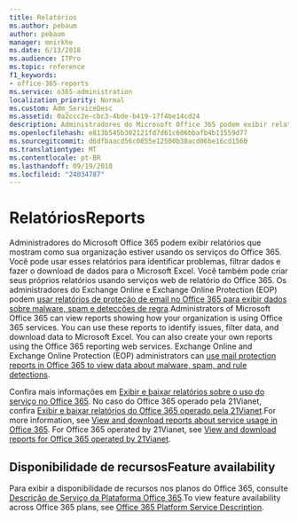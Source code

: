 ```yaml
---
title: Relatórios
ms.author: pebaum
author: pebaum
manager: mnirkhe
ms.date: 6/13/2018
ms.audience: ITPro
ms.topic: reference
f1_keywords:
- office-365-reports
ms.service: o365-administration
localization_priority: Normal
ms.custom: Adm_ServiceDesc
ms.assetid: 0a2ccc2e-cbc3-4bde-b419-17f4be14cd24
description: Administradores do Microsoft Office 365 podem exibir relatórios que mostram como sua organização estiver usando os serviços do Office 365. Você pode usar esses relatórios para identificar problemas, filtrar dados e fazer o download de dados para o Microsoft Excel. Você também pode criar seus próprios relatórios usando serviços web de relatório do Office 365. Os administradores do Exchange Online e Exchange Online Protection (EOP) podem usar relatórios de proteção de email no Office 365 para exibir dados sobre detecções de regra, spam e malware.
ms.openlocfilehash: e813b545b302121fd7d61c606bbafb4b11559d77
ms.sourcegitcommit: d6dfbaacd56c0855e12500b38acd06be16cd1560
ms.translationtype: MT
ms.contentlocale: pt-BR
ms.lasthandoff: 09/19/2018
ms.locfileid: "24034787"
---
```

# <a name="reports"></a><span data-ttu-id="0d553-106">Relatórios</span><span class="sxs-lookup"><span data-stu-id="0d553-106">Reports</span></span>

<span data-ttu-id="0d553-p102">Administradores do Microsoft Office 365 podem exibir relatórios que mostram como sua organização estiver usando os serviços do Office 365. Você pode usar esses relatórios para identificar problemas, filtrar dados e fazer o download de dados para o Microsoft Excel. Você também pode criar seus próprios relatórios usando serviços web de relatório do Office 365. Os administradores do Exchange Online e Exchange Online Protection (EOP) podem [usar relatórios de proteção de email no Office 365 para exibir dados sobre malware, spam e detecções de regra](https://go.microsoft.com/fwlink/p/?LinkId=401102).</span><span class="sxs-lookup"><span data-stu-id="0d553-p102">Administrators of Microsoft Office 365 can view reports showing how your organization is using Office 365 services. You can use these reports to identify issues, filter data, and download data to Microsoft Excel. You can also create your own reports using the Office 365 reporting web services. Exchange Online and Exchange Online Protection (EOP) administrators can [use mail protection reports in Office 365 to view data about malware, spam, and rule detections](https://go.microsoft.com/fwlink/p/?LinkId=401102).</span></span>
  
<span data-ttu-id="0d553-p103">Confira mais informações em [Exibir e baixar relatórios sobre o uso do serviço no Office 365](https://go.microsoft.com/fwlink/p/?LinkID=270182). No caso do Office 365 operado pela 21Vianet, confira [Exibir e baixar relatórios do Office 365 operado pela 21Vianet](http://go.microsoft.com/fwlink/?LinkID=733348&amp;clcid=0x409).</span><span class="sxs-lookup"><span data-stu-id="0d553-p103">For more information, see [View and download reports about service usage in Office 365](https://go.microsoft.com/fwlink/p/?LinkID=270182). For Office 365 operated by 21Vianet, see [View and download reports for Office 365 operated by 21Vianet](http://go.microsoft.com/fwlink/?LinkID=733348&amp;clcid=0x409).</span></span>
  
## <a name="feature-availability"></a><span data-ttu-id="0d553-113">Disponibilidade de recursos</span><span class="sxs-lookup"><span data-stu-id="0d553-113">Feature availability</span></span>

<span data-ttu-id="0d553-114">Para exibir a disponibilidade de recursos nos planos do Office 365, consulte [Descrição de Serviço da Plataforma Office 365](https://technet.microsoft.com/en-us/library/office-365-platform-service-description.aspx).</span><span class="sxs-lookup"><span data-stu-id="0d553-114">To view feature availability across Office 365 plans, see [Office 365 Platform Service Description](https://technet.microsoft.com/en-us/library/office-365-platform-service-description.aspx).</span></span>
  

